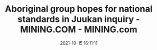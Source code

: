 ---
"title": "Aboriginal group hopes for national standards in Juukan inquiry - MINING.COM - MINING.com"
"date": "2021-10-15 16:11:11"
"feed_name": "GOOGLENEWSMINING"
"feed_website": "https://news.google.com/search?q=mining%2Bincident&hl=en-US&gl=US&ceid=US:en"
"feed_rss": "https://news.google.com/rss/search?q=mining%2Bincident&hl=en-US&gl=US&ceid=US:en"
"link": "https://www.mining.com/web/aboriginal-group-hopes-for-national-standards-in-juukan-inquiry/"
"source": "{'href': 'https://www.mining.com', 'title': 'MINING.com'}"
"file": "_posts/2021-1-1-ed97c5438c86315f5b6aad149c03db8ea65a8708.md"
"accident": "0"
"drilling": "0"
"dead": "0"
"injured": "0"
"arrested": "0"
"place": "unknown place"
"where": "unknown site"
"causes": "unknown"
"place_uri": "unknown place"
---